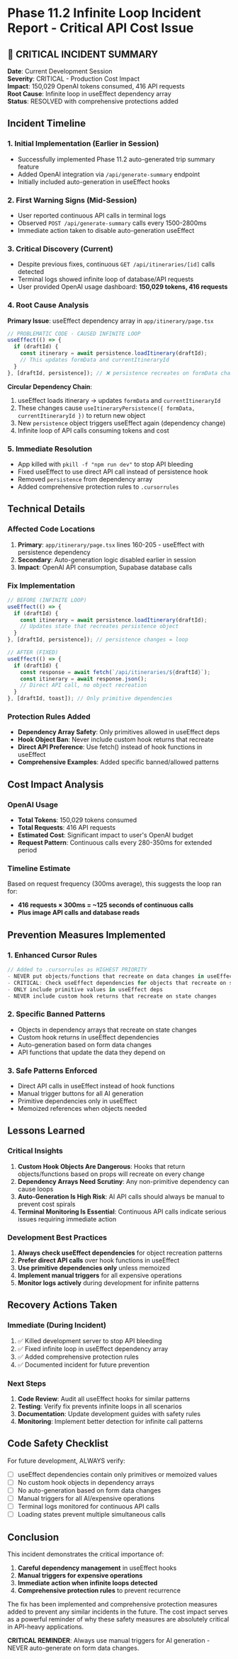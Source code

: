 # Phase 11.2 Infinite Loop Incident Report - Critical API Cost Issue

## 🚨 CRITICAL INCIDENT SUMMARY
**Date**: Current Development Session  
**Severity**: CRITICAL - Production Cost Impact  
**Impact**: 150,029 OpenAI tokens consumed, 416 API requests  
**Root Cause**: Infinite loop in useEffect dependency array  
**Status**: RESOLVED with comprehensive protections added  

## Incident Timeline

### 1. Initial Implementation (Earlier in Session)
- Successfully implemented Phase 11.2 auto-generated trip summary feature
- Added OpenAI integration via `/api/generate-summary` endpoint
- Initially included auto-generation in useEffect hooks

### 2. First Warning Signs (Mid-Session)
- User reported continuous API calls in terminal logs
- Observed `POST /api/generate-summary` calls every 1500-2800ms
- Immediate action taken to disable auto-generation useEffect

### 3. Critical Discovery (Current)
- Despite previous fixes, continuous `GET /api/itineraries/[id]` calls detected
- Terminal logs showed infinite loop of database/API requests
- User provided OpenAI usage dashboard: **150,029 tokens, 416 requests**

### 4. Root Cause Analysis
**Primary Issue**: useEffect dependency array in `app/itinerary/page.tsx`
```typescript
// PROBLEMATIC CODE - CAUSED INFINITE LOOP
useEffect(() => {
  if (draftId) {
    const itinerary = await persistence.loadItinerary(draftId);
    // This updates formData and currentItineraryId
  }
}, [draftId, persistence]); // ❌ persistence recreates on formData changes
```

**Circular Dependency Chain**:
1. useEffect loads itinerary → updates `formData` and `currentItineraryId`
2. These changes cause `useItineraryPersistence({ formData, currentItineraryId })` to return new object
3. New `persistence` object triggers useEffect again (dependency change)
4. Infinite loop of API calls consuming tokens and cost

### 5. Immediate Resolution
- App killed with `pkill -f "npm run dev"` to stop API bleeding
- Fixed useEffect to use direct API call instead of persistence hook
- Removed `persistence` from dependency array
- Added comprehensive protection rules to `.cursorrules`

## Technical Details

### Affected Code Locations
1. **Primary**: `app/itinerary/page.tsx` lines 160-205 - useEffect with persistence dependency
2. **Secondary**: Auto-generation logic disabled earlier in session
3. **Impact**: OpenAI API consumption, Supabase database calls

### Fix Implementation
```typescript
// BEFORE (INFINITE LOOP)
useEffect(() => {
  if (draftId) {
    const itinerary = await persistence.loadItinerary(draftId);
    // Updates state that recreates persistence object
  }
}, [draftId, persistence]); // persistence changes = loop

// AFTER (FIXED)
useEffect(() => {
  if (draftId) {
    const response = await fetch(`/api/itineraries/${draftId}`);
    const itinerary = await response.json();
    // Direct API call, no object recreation
  }
}, [draftId, toast]); // Only primitive dependencies
```

### Protection Rules Added
- **Dependency Array Safety**: Only primitives allowed in useEffect deps
- **Hook Object Ban**: Never include custom hook returns that recreate
- **Direct API Preference**: Use fetch() instead of hook functions in useEffect
- **Comprehensive Examples**: Added specific banned/allowed patterns

## Cost Impact Analysis

### OpenAI Usage
- **Total Tokens**: 150,029 tokens consumed
- **Total Requests**: 416 API requests  
- **Estimated Cost**: Significant impact to user's OpenAI budget
- **Request Pattern**: Continuous calls every 280-350ms for extended period

### Timeline Estimate
Based on request frequency (300ms average), this suggests the loop ran for:
- **416 requests × 300ms = ~125 seconds of continuous calls**
- **Plus image API calls and database reads**

## Prevention Measures Implemented

### 1. Enhanced Cursor Rules
```typescript
// Added to .cursorrules as HIGHEST PRIORITY
- NEVER put objects/functions that recreate on data changes in useEffect dependencies
- CRITICAL: Check useEffect dependencies for objects that recreate on state changes
- ONLY include primitive values in useEffect deps
- NEVER include custom hook returns that recreate on state changes
```

### 2. Specific Banned Patterns
- Objects in dependency arrays that recreate on state changes
- Custom hook returns in useEffect dependencies  
- Auto-generation based on form data changes
- API functions that update the data they depend on

### 3. Safe Patterns Enforced
- Direct API calls in useEffect instead of hook functions
- Manual trigger buttons for all AI generation
- Primitive dependencies only in useEffect
- Memoized references when objects needed

## Lessons Learned

### Critical Insights
1. **Custom Hook Objects Are Dangerous**: Hooks that return objects/functions based on props will recreate on every change
2. **Dependency Arrays Need Scrutiny**: Any non-primitive dependency can cause loops
3. **Auto-Generation Is High Risk**: AI API calls should always be manual to prevent cost spirals
4. **Terminal Monitoring Is Essential**: Continuous API calls indicate serious issues requiring immediate action

### Development Best Practices
1. **Always check useEffect dependencies** for object recreation patterns
2. **Prefer direct API calls** over hook functions in useEffect
3. **Use primitive dependencies only** unless memoized
4. **Implement manual triggers** for all expensive operations
5. **Monitor logs actively** during development for infinite patterns

## Recovery Actions Taken

### Immediate (During Incident)
1. ✅ Killed development server to stop API bleeding
2. ✅ Fixed infinite loop in useEffect dependency array
3. ✅ Added comprehensive protection rules
4. ✅ Documented incident for future prevention

### Next Steps
1. **Code Review**: Audit all useEffect hooks for similar patterns
2. **Testing**: Verify fix prevents infinite loops in all scenarios
3. **Documentation**: Update development guides with safety rules
4. **Monitoring**: Implement better detection for infinite call patterns

## Code Safety Checklist

For future development, ALWAYS verify:
- [ ] useEffect dependencies contain only primitives or memoized values
- [ ] No custom hook objects in dependency arrays
- [ ] No auto-generation based on form data changes
- [ ] Manual triggers for all AI/expensive operations
- [ ] Terminal logs monitored for continuous API calls
- [ ] Loading states prevent multiple simultaneous calls

## Conclusion

This incident demonstrates the critical importance of:
1. **Careful dependency management** in useEffect hooks
2. **Manual triggers for expensive operations** 
3. **Immediate action when infinite loops detected**
4. **Comprehensive protection rules** to prevent recurrence

The fix has been implemented and comprehensive protection measures added to prevent any similar incidents in the future. The cost impact serves as a powerful reminder of why these safety measures are absolutely critical in API-heavy applications.

**CRITICAL REMINDER**: Always use manual triggers for AI generation - NEVER auto-generate on form data changes. 